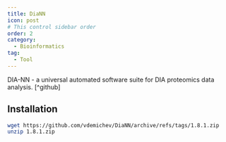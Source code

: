```yaml
---
title: DiaNN
icon: post
# This control sidebar order
order: 2
category:
  - Bioinformatics
tag:
  - Tool
---
```


DIA-NN - a universal automated software suite for DIA proteomics data analysis. [^github]

## Installation
```sh
wget https://github.com/vdemichev/DiaNN/archive/refs/tags/1.8.1.zip
unzip 1.8.1.zip
```
[github]:https://github.com/vdemichev/DiaNN